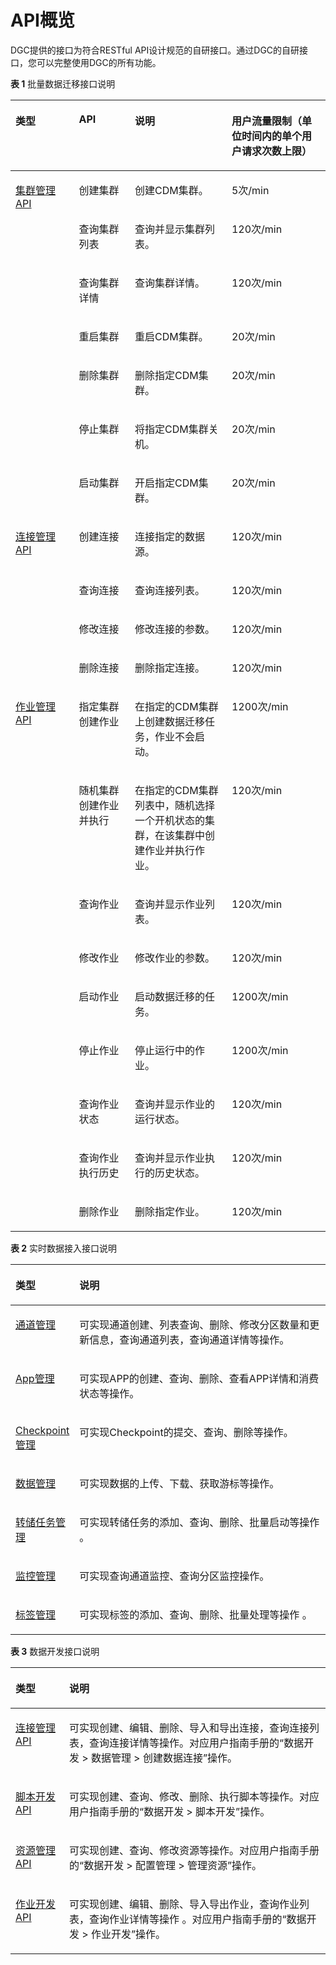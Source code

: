 # API概览<a name="dgc_02_0007"></a>

DGC提供的接口为符合RESTful API设计规范的自研接口。通过DGC的自研接口，您可以完整使用DGC的所有功能。

**表 1**  批量数据迁移接口说明

<a name="table2232559154016"></a>
<table><thead align="left"><tr id="zh-cn_topic_0108272809_rcbd6963cbf0e484f9ece7459bee48cd5"><th class="cellrowborder" valign="top" width="20.14%" id="mcps1.2.5.1.1"><p id="zh-cn_topic_0108272809_p51621169582"><a name="zh-cn_topic_0108272809_p51621169582"></a><a name="zh-cn_topic_0108272809_p51621169582"></a>类型</p>
</th>
<th class="cellrowborder" valign="top" width="17.76%" id="mcps1.2.5.1.2"><p id="zh-cn_topic_0108272809_a5fcf863a5c724fb5bafc395df1b24239"><a name="zh-cn_topic_0108272809_a5fcf863a5c724fb5bafc395df1b24239"></a><a name="zh-cn_topic_0108272809_a5fcf863a5c724fb5bafc395df1b24239"></a>API</p>
</th>
<th class="cellrowborder" valign="top" width="30.740000000000002%" id="mcps1.2.5.1.3"><p id="zh-cn_topic_0108272809_a4ab9480388da4ec8bc0724d32edbe658"><a name="zh-cn_topic_0108272809_a4ab9480388da4ec8bc0724d32edbe658"></a><a name="zh-cn_topic_0108272809_a4ab9480388da4ec8bc0724d32edbe658"></a>说明</p>
</th>
<th class="cellrowborder" valign="top" width="31.36%" id="mcps1.2.5.1.4"><p id="zh-cn_topic_0108272809_p3213161318486"><a name="zh-cn_topic_0108272809_p3213161318486"></a><a name="zh-cn_topic_0108272809_p3213161318486"></a>用户流量限制（单位时间内的单个用户请求次数上限）</p>
</th>
</tr>
</thead>
<tbody><tr id="zh-cn_topic_0108272809_r831c9343c1b6412fbc5fa698fbd20a3a"><td class="cellrowborder" rowspan="7" valign="top" width="20.14%" headers="mcps1.2.5.1.1 "><p id="zh-cn_topic_0108272809_p101625616586"><a name="zh-cn_topic_0108272809_p101625616586"></a><a name="zh-cn_topic_0108272809_p101625616586"></a><a href="集群管理.md">集群管理API</a></p>
</td>
<td class="cellrowborder" valign="top" width="17.76%" headers="mcps1.2.5.1.2 "><p id="zh-cn_topic_0108272809_p668332715911"><a name="zh-cn_topic_0108272809_p668332715911"></a><a name="zh-cn_topic_0108272809_p668332715911"></a>创建集群</p>
</td>
<td class="cellrowborder" valign="top" width="30.740000000000002%" headers="mcps1.2.5.1.3 "><p id="zh-cn_topic_0108272809_p115416241412"><a name="zh-cn_topic_0108272809_p115416241412"></a><a name="zh-cn_topic_0108272809_p115416241412"></a>创建CDM集群。</p>
</td>
<td class="cellrowborder" valign="top" width="31.36%" headers="mcps1.2.5.1.4 "><p id="zh-cn_topic_0108272809_p776418524518"><a name="zh-cn_topic_0108272809_p776418524518"></a><a name="zh-cn_topic_0108272809_p776418524518"></a>5次/min</p>
</td>
</tr>
<tr id="zh-cn_topic_0108272809_row19328462591"><td class="cellrowborder" valign="top" headers="mcps1.2.5.1.1 "><p id="zh-cn_topic_0108272809_p1732920655917"><a name="zh-cn_topic_0108272809_p1732920655917"></a><a name="zh-cn_topic_0108272809_p1732920655917"></a>查询集群列表</p>
</td>
<td class="cellrowborder" valign="top" headers="mcps1.2.5.1.2 "><p id="zh-cn_topic_0108272809_p1832918635912"><a name="zh-cn_topic_0108272809_p1832918635912"></a><a name="zh-cn_topic_0108272809_p1832918635912"></a>查询并显示集群列表。</p>
</td>
<td class="cellrowborder" valign="top" headers="mcps1.2.5.1.3 "><p id="zh-cn_topic_0108272809_p147645519452"><a name="zh-cn_topic_0108272809_p147645519452"></a><a name="zh-cn_topic_0108272809_p147645519452"></a>120次/min</p>
</td>
</tr>
<tr id="zh-cn_topic_0108272809_row1529814222599"><td class="cellrowborder" valign="top" headers="mcps1.2.5.1.1 "><p id="zh-cn_topic_0108272809_p112981022115917"><a name="zh-cn_topic_0108272809_p112981022115917"></a><a name="zh-cn_topic_0108272809_p112981022115917"></a>查询集群详情</p>
</td>
<td class="cellrowborder" valign="top" headers="mcps1.2.5.1.2 "><p id="zh-cn_topic_0108272809_p11298922145910"><a name="zh-cn_topic_0108272809_p11298922145910"></a><a name="zh-cn_topic_0108272809_p11298922145910"></a>查询集群详情。</p>
</td>
<td class="cellrowborder" valign="top" headers="mcps1.2.5.1.3 "><p id="zh-cn_topic_0108272809_p1499020612490"><a name="zh-cn_topic_0108272809_p1499020612490"></a><a name="zh-cn_topic_0108272809_p1499020612490"></a>120次/min</p>
</td>
</tr>
<tr id="zh-cn_topic_0108272809_row943219171593"><td class="cellrowborder" valign="top" headers="mcps1.2.5.1.1 "><p id="zh-cn_topic_0108272809_p6433171713594"><a name="zh-cn_topic_0108272809_p6433171713594"></a><a name="zh-cn_topic_0108272809_p6433171713594"></a>重启集群</p>
</td>
<td class="cellrowborder" valign="top" headers="mcps1.2.5.1.2 "><p id="zh-cn_topic_0108272809_p16433151795919"><a name="zh-cn_topic_0108272809_p16433151795919"></a><a name="zh-cn_topic_0108272809_p16433151795919"></a>重启CDM集群。</p>
</td>
<td class="cellrowborder" valign="top" headers="mcps1.2.5.1.3 "><p id="zh-cn_topic_0108272809_p109331392494"><a name="zh-cn_topic_0108272809_p109331392494"></a><a name="zh-cn_topic_0108272809_p109331392494"></a>20次/min</p>
</td>
</tr>
<tr id="zh-cn_topic_0108272809_row152842125591"><td class="cellrowborder" valign="top" headers="mcps1.2.5.1.1 "><p id="zh-cn_topic_0108272809_p92848121599"><a name="zh-cn_topic_0108272809_p92848121599"></a><a name="zh-cn_topic_0108272809_p92848121599"></a>删除集群</p>
</td>
<td class="cellrowborder" valign="top" headers="mcps1.2.5.1.2 "><p id="zh-cn_topic_0108272809_p112848121597"><a name="zh-cn_topic_0108272809_p112848121597"></a><a name="zh-cn_topic_0108272809_p112848121597"></a>删除指定CDM集群。</p>
</td>
<td class="cellrowborder" valign="top" headers="mcps1.2.5.1.3 "><p id="zh-cn_topic_0108272809_p133292114527"><a name="zh-cn_topic_0108272809_p133292114527"></a><a name="zh-cn_topic_0108272809_p133292114527"></a>20次/min</p>
</td>
</tr>
<tr id="zh-cn_topic_0108272809_row2073712596209"><td class="cellrowborder" valign="top" headers="mcps1.2.5.1.1 "><p id="zh-cn_topic_0108272809_p15737145972017"><a name="zh-cn_topic_0108272809_p15737145972017"></a><a name="zh-cn_topic_0108272809_p15737145972017"></a>停止集群</p>
</td>
<td class="cellrowborder" valign="top" headers="mcps1.2.5.1.2 "><p id="zh-cn_topic_0108272809_p18737145918206"><a name="zh-cn_topic_0108272809_p18737145918206"></a><a name="zh-cn_topic_0108272809_p18737145918206"></a>将指定CDM集群关机。</p>
</td>
<td class="cellrowborder" valign="top" headers="mcps1.2.5.1.3 "><p id="zh-cn_topic_0108272809_p485062110529"><a name="zh-cn_topic_0108272809_p485062110529"></a><a name="zh-cn_topic_0108272809_p485062110529"></a>20次/min</p>
</td>
</tr>
<tr id="zh-cn_topic_0108272809_row168001843142019"><td class="cellrowborder" valign="top" headers="mcps1.2.5.1.1 "><p id="zh-cn_topic_0108272809_p6800443152012"><a name="zh-cn_topic_0108272809_p6800443152012"></a><a name="zh-cn_topic_0108272809_p6800443152012"></a>启动集群</p>
</td>
<td class="cellrowborder" valign="top" headers="mcps1.2.5.1.2 "><p id="zh-cn_topic_0108272809_p17800144342014"><a name="zh-cn_topic_0108272809_p17800144342014"></a><a name="zh-cn_topic_0108272809_p17800144342014"></a>开启指定CDM集群。</p>
</td>
<td class="cellrowborder" valign="top" headers="mcps1.2.5.1.3 "><p id="zh-cn_topic_0108272809_p16445718104915"><a name="zh-cn_topic_0108272809_p16445718104915"></a><a name="zh-cn_topic_0108272809_p16445718104915"></a>20次/min</p>
</td>
</tr>
<tr id="zh-cn_topic_0108272809_r97d9cdac29074b28a344a0d86496d90b"><td class="cellrowborder" rowspan="4" valign="top" width="20.14%" headers="mcps1.2.5.1.1 "><p id="zh-cn_topic_0108272809_p1416276115812"><a name="zh-cn_topic_0108272809_p1416276115812"></a><a name="zh-cn_topic_0108272809_p1416276115812"></a><a href="连接管理.md">连接管理API</a></p>
</td>
<td class="cellrowborder" valign="top" width="17.76%" headers="mcps1.2.5.1.2 "><p id="zh-cn_topic_0108272809_p1162520492612"><a name="zh-cn_topic_0108272809_p1162520492612"></a><a name="zh-cn_topic_0108272809_p1162520492612"></a>创建连接</p>
</td>
<td class="cellrowborder" valign="top" width="30.740000000000002%" headers="mcps1.2.5.1.3 "><p id="zh-cn_topic_0108272809_p11795717145"><a name="zh-cn_topic_0108272809_p11795717145"></a><a name="zh-cn_topic_0108272809_p11795717145"></a>连接指定的数据源。</p>
</td>
<td class="cellrowborder" valign="top" width="31.36%" headers="mcps1.2.5.1.4 "><p id="zh-cn_topic_0108272809_p1440511523522"><a name="zh-cn_topic_0108272809_p1440511523522"></a><a name="zh-cn_topic_0108272809_p1440511523522"></a>120次/min</p>
</td>
</tr>
<tr id="zh-cn_topic_0108272809_row1062594912611"><td class="cellrowborder" valign="top" headers="mcps1.2.5.1.1 "><p id="zh-cn_topic_0108272809_p261419395124"><a name="zh-cn_topic_0108272809_p261419395124"></a><a name="zh-cn_topic_0108272809_p261419395124"></a>查询连接</p>
</td>
<td class="cellrowborder" valign="top" headers="mcps1.2.5.1.2 "><p id="zh-cn_topic_0108272809_p166251249865"><a name="zh-cn_topic_0108272809_p166251249865"></a><a name="zh-cn_topic_0108272809_p166251249865"></a>查询连接列表。</p>
</td>
<td class="cellrowborder" valign="top" headers="mcps1.2.5.1.3 "><p id="zh-cn_topic_0108272809_p176211024195219"><a name="zh-cn_topic_0108272809_p176211024195219"></a><a name="zh-cn_topic_0108272809_p176211024195219"></a>120次/min</p>
</td>
</tr>
<tr id="zh-cn_topic_0108272809_row1161483912128"><td class="cellrowborder" valign="top" headers="mcps1.2.5.1.1 "><p id="zh-cn_topic_0108272809_p20912153551214"><a name="zh-cn_topic_0108272809_p20912153551214"></a><a name="zh-cn_topic_0108272809_p20912153551214"></a>修改连接</p>
</td>
<td class="cellrowborder" valign="top" headers="mcps1.2.5.1.2 "><p id="zh-cn_topic_0108272809_p1261453911123"><a name="zh-cn_topic_0108272809_p1261453911123"></a><a name="zh-cn_topic_0108272809_p1261453911123"></a>修改连接的参数。</p>
</td>
<td class="cellrowborder" valign="top" headers="mcps1.2.5.1.3 "><p id="zh-cn_topic_0108272809_p1836122519524"><a name="zh-cn_topic_0108272809_p1836122519524"></a><a name="zh-cn_topic_0108272809_p1836122519524"></a>120次/min</p>
</td>
</tr>
<tr id="zh-cn_topic_0108272809_row10912123512121"><td class="cellrowborder" valign="top" headers="mcps1.2.5.1.1 "><p id="zh-cn_topic_0108272809_p1494103112124"><a name="zh-cn_topic_0108272809_p1494103112124"></a><a name="zh-cn_topic_0108272809_p1494103112124"></a>删除连接</p>
</td>
<td class="cellrowborder" valign="top" headers="mcps1.2.5.1.2 "><p id="zh-cn_topic_0108272809_p109138355127"><a name="zh-cn_topic_0108272809_p109138355127"></a><a name="zh-cn_topic_0108272809_p109138355127"></a>删除指定连接。</p>
</td>
<td class="cellrowborder" valign="top" headers="mcps1.2.5.1.3 "><p id="zh-cn_topic_0108272809_p205291028145213"><a name="zh-cn_topic_0108272809_p205291028145213"></a><a name="zh-cn_topic_0108272809_p205291028145213"></a>120次/min</p>
</td>
</tr>
<tr id="zh-cn_topic_0108272809_row25964459102952"><td class="cellrowborder" rowspan="9" valign="top" width="20.14%" headers="mcps1.2.5.1.1 "><p id="zh-cn_topic_0108272809_p22746401102952"><a name="zh-cn_topic_0108272809_p22746401102952"></a><a name="zh-cn_topic_0108272809_p22746401102952"></a><a href="作业管理.md">作业管理API</a></p>
</td>
<td class="cellrowborder" valign="top" width="17.76%" headers="mcps1.2.5.1.2 "><p id="zh-cn_topic_0108272809_p30519192102952"><a name="zh-cn_topic_0108272809_p30519192102952"></a><a name="zh-cn_topic_0108272809_p30519192102952"></a>指定集群创建作业</p>
</td>
<td class="cellrowborder" valign="top" width="30.740000000000002%" headers="mcps1.2.5.1.3 "><p id="zh-cn_topic_0108272809_p56135479102952"><a name="zh-cn_topic_0108272809_p56135479102952"></a><a name="zh-cn_topic_0108272809_p56135479102952"></a>在指定的CDM集群上创建数据迁移任务，作业不会启动。</p>
</td>
<td class="cellrowborder" valign="top" width="31.36%" headers="mcps1.2.5.1.4 "><p id="zh-cn_topic_0108272809_p119611056105215"><a name="zh-cn_topic_0108272809_p119611056105215"></a><a name="zh-cn_topic_0108272809_p119611056105215"></a>1200次/min</p>
</td>
</tr>
<tr id="zh-cn_topic_0108272809_row1172354525"><td class="cellrowborder" valign="top" headers="mcps1.2.5.1.1 "><p id="zh-cn_topic_0108272809_p1572515419214"><a name="zh-cn_topic_0108272809_p1572515419214"></a><a name="zh-cn_topic_0108272809_p1572515419214"></a>随机集群创建作业并执行</p>
</td>
<td class="cellrowborder" valign="top" headers="mcps1.2.5.1.2 "><p id="zh-cn_topic_0108272809_p1372514529"><a name="zh-cn_topic_0108272809_p1372514529"></a><a name="zh-cn_topic_0108272809_p1372514529"></a>在指定的CDM集群列表中，随机选择一个开机状态的集群，在该集群中创建作业并执行作业。</p>
</td>
<td class="cellrowborder" valign="top" headers="mcps1.2.5.1.3 "><p id="zh-cn_topic_0108272809_p46481657165215"><a name="zh-cn_topic_0108272809_p46481657165215"></a><a name="zh-cn_topic_0108272809_p46481657165215"></a>120次/min</p>
</td>
</tr>
<tr id="zh-cn_topic_0108272809_row1576002410306"><td class="cellrowborder" valign="top" headers="mcps1.2.5.1.1 "><p id="zh-cn_topic_0108272809_p5386732610306"><a name="zh-cn_topic_0108272809_p5386732610306"></a><a name="zh-cn_topic_0108272809_p5386732610306"></a>查询作业</p>
</td>
<td class="cellrowborder" valign="top" headers="mcps1.2.5.1.2 "><p id="zh-cn_topic_0108272809_p117731710306"><a name="zh-cn_topic_0108272809_p117731710306"></a><a name="zh-cn_topic_0108272809_p117731710306"></a>查询并显示作业列表。</p>
</td>
<td class="cellrowborder" valign="top" headers="mcps1.2.5.1.3 "><p id="zh-cn_topic_0108272809_p969563695210"><a name="zh-cn_topic_0108272809_p969563695210"></a><a name="zh-cn_topic_0108272809_p969563695210"></a>120次/min</p>
</td>
</tr>
<tr id="zh-cn_topic_0108272809_row1210575410309"><td class="cellrowborder" valign="top" headers="mcps1.2.5.1.1 "><p id="zh-cn_topic_0108272809_p3607132810309"><a name="zh-cn_topic_0108272809_p3607132810309"></a><a name="zh-cn_topic_0108272809_p3607132810309"></a>修改作业</p>
</td>
<td class="cellrowborder" valign="top" headers="mcps1.2.5.1.2 "><p id="zh-cn_topic_0108272809_p3609642710309"><a name="zh-cn_topic_0108272809_p3609642710309"></a><a name="zh-cn_topic_0108272809_p3609642710309"></a>修改作业的参数。</p>
</td>
<td class="cellrowborder" valign="top" headers="mcps1.2.5.1.3 "><p id="zh-cn_topic_0108272809_p7550137105215"><a name="zh-cn_topic_0108272809_p7550137105215"></a><a name="zh-cn_topic_0108272809_p7550137105215"></a>120次/min</p>
</td>
</tr>
<tr id="zh-cn_topic_0108272809_row34472636103012"><td class="cellrowborder" valign="top" headers="mcps1.2.5.1.1 "><p id="zh-cn_topic_0108272809_p18094461103012"><a name="zh-cn_topic_0108272809_p18094461103012"></a><a name="zh-cn_topic_0108272809_p18094461103012"></a>启动作业</p>
</td>
<td class="cellrowborder" valign="top" headers="mcps1.2.5.1.2 "><p id="zh-cn_topic_0108272809_p56365238103012"><a name="zh-cn_topic_0108272809_p56365238103012"></a><a name="zh-cn_topic_0108272809_p56365238103012"></a>启动数据迁移的任务。</p>
</td>
<td class="cellrowborder" valign="top" headers="mcps1.2.5.1.3 "><p id="zh-cn_topic_0108272809_p34787017538"><a name="zh-cn_topic_0108272809_p34787017538"></a><a name="zh-cn_topic_0108272809_p34787017538"></a>1200次/min</p>
</td>
</tr>
<tr id="zh-cn_topic_0108272809_row14941532103156"><td class="cellrowborder" valign="top" headers="mcps1.2.5.1.1 "><p id="zh-cn_topic_0108272809_p52451665103156"><a name="zh-cn_topic_0108272809_p52451665103156"></a><a name="zh-cn_topic_0108272809_p52451665103156"></a>停止作业</p>
</td>
<td class="cellrowborder" valign="top" headers="mcps1.2.5.1.2 "><p id="zh-cn_topic_0108272809_p20726438103156"><a name="zh-cn_topic_0108272809_p20726438103156"></a><a name="zh-cn_topic_0108272809_p20726438103156"></a>停止运行中的作业。</p>
</td>
<td class="cellrowborder" valign="top" headers="mcps1.2.5.1.3 "><p id="zh-cn_topic_0108272809_p16177115534"><a name="zh-cn_topic_0108272809_p16177115534"></a><a name="zh-cn_topic_0108272809_p16177115534"></a>1200次/min</p>
</td>
</tr>
<tr id="zh-cn_topic_0108272809_row1744768310320"><td class="cellrowborder" valign="top" headers="mcps1.2.5.1.1 "><p id="zh-cn_topic_0108272809_p5363966910320"><a name="zh-cn_topic_0108272809_p5363966910320"></a><a name="zh-cn_topic_0108272809_p5363966910320"></a>查询作业状态</p>
</td>
<td class="cellrowborder" valign="top" headers="mcps1.2.5.1.2 "><p id="zh-cn_topic_0108272809_p4984589410320"><a name="zh-cn_topic_0108272809_p4984589410320"></a><a name="zh-cn_topic_0108272809_p4984589410320"></a>查询并显示作业的运行状态。</p>
</td>
<td class="cellrowborder" valign="top" headers="mcps1.2.5.1.3 "><p id="zh-cn_topic_0108272809_p639244219525"><a name="zh-cn_topic_0108272809_p639244219525"></a><a name="zh-cn_topic_0108272809_p639244219525"></a>120次/min</p>
</td>
</tr>
<tr id="zh-cn_topic_0108272809_row3000249810324"><td class="cellrowborder" valign="top" headers="mcps1.2.5.1.1 "><p id="zh-cn_topic_0108272809_p1609414910324"><a name="zh-cn_topic_0108272809_p1609414910324"></a><a name="zh-cn_topic_0108272809_p1609414910324"></a>查询作业执行历史</p>
</td>
<td class="cellrowborder" valign="top" headers="mcps1.2.5.1.2 "><p id="zh-cn_topic_0108272809_p2855767310324"><a name="zh-cn_topic_0108272809_p2855767310324"></a><a name="zh-cn_topic_0108272809_p2855767310324"></a>查询并显示作业执行的历史状态。</p>
</td>
<td class="cellrowborder" valign="top" headers="mcps1.2.5.1.3 "><p id="zh-cn_topic_0108272809_p62911843145219"><a name="zh-cn_topic_0108272809_p62911843145219"></a><a name="zh-cn_topic_0108272809_p62911843145219"></a>120次/min</p>
</td>
</tr>
<tr id="zh-cn_topic_0108272809_row1942734110327"><td class="cellrowborder" valign="top" headers="mcps1.2.5.1.1 "><p id="zh-cn_topic_0108272809_p2305383310327"><a name="zh-cn_topic_0108272809_p2305383310327"></a><a name="zh-cn_topic_0108272809_p2305383310327"></a>删除作业</p>
</td>
<td class="cellrowborder" valign="top" headers="mcps1.2.5.1.2 "><p id="zh-cn_topic_0108272809_p5542115710327"><a name="zh-cn_topic_0108272809_p5542115710327"></a><a name="zh-cn_topic_0108272809_p5542115710327"></a>删除指定作业。</p>
</td>
<td class="cellrowborder" valign="top" headers="mcps1.2.5.1.3 "><p id="zh-cn_topic_0108272809_p1593254310522"><a name="zh-cn_topic_0108272809_p1593254310522"></a><a name="zh-cn_topic_0108272809_p1593254310522"></a>120次/min</p>
</td>
</tr>
</tbody>
</table>

**表 2**  实时数据接入接口说明

<a name="table5304152314427"></a>
<table><thead align="left"><tr id="row830412314216"><th class="cellrowborder" valign="top" width="17.080000000000002%" id="mcps1.2.3.1.1"><p id="p1430492364213"><a name="p1430492364213"></a><a name="p1430492364213"></a>类型</p>
</th>
<th class="cellrowborder" valign="top" width="82.92%" id="mcps1.2.3.1.2"><p id="p13051238428"><a name="p13051238428"></a><a name="p13051238428"></a>说明</p>
</th>
</tr>
</thead>
<tbody><tr id="row11305023134214"><td class="cellrowborder" valign="top" width="17.080000000000002%" headers="mcps1.2.3.1.1 "><p id="p5305112364216"><a name="p5305112364216"></a><a name="p5305112364216"></a><a href="通道管理.md">通道管理</a></p>
</td>
<td class="cellrowborder" valign="top" width="82.92%" headers="mcps1.2.3.1.2 "><p id="p5305123184216"><a name="p5305123184216"></a><a name="p5305123184216"></a>可实现通道创建、列表查询、删除、修改分区数量和更新信息，查询通道列表，查询通道详情等操作。</p>
</td>
</tr>
<tr id="row1730522319423"><td class="cellrowborder" valign="top" width="17.080000000000002%" headers="mcps1.2.3.1.1 "><p id="p17305112364210"><a name="p17305112364210"></a><a name="p17305112364210"></a><a href="App管理.md">App管理</a></p>
</td>
<td class="cellrowborder" valign="top" width="82.92%" headers="mcps1.2.3.1.2 "><p id="p143051523164216"><a name="p143051523164216"></a><a name="p143051523164216"></a>可实现APP的创建、查询、删除、查看APP详情和消费状态等操作。</p>
</td>
</tr>
<tr id="row6419125914458"><td class="cellrowborder" valign="top" width="17.080000000000002%" headers="mcps1.2.3.1.1 "><p id="p442025911454"><a name="p442025911454"></a><a name="p442025911454"></a><a href="Checkpoint管理.md">Checkpoint管理</a></p>
</td>
<td class="cellrowborder" valign="top" width="82.92%" headers="mcps1.2.3.1.2 "><p id="p1342020593452"><a name="p1342020593452"></a><a name="p1342020593452"></a>可实现Checkpoint的提交、查询、删除等操作。</p>
</td>
</tr>
<tr id="row9305182318422"><td class="cellrowborder" valign="top" width="17.080000000000002%" headers="mcps1.2.3.1.1 "><p id="p130592344215"><a name="p130592344215"></a><a name="p130592344215"></a><a href="数据管理.md">数据管理</a></p>
</td>
<td class="cellrowborder" valign="top" width="82.92%" headers="mcps1.2.3.1.2 "><p id="p830512394215"><a name="p830512394215"></a><a name="p830512394215"></a>可实现数据的上传、下载、获取游标等操作。</p>
</td>
</tr>
<tr id="row12305123164217"><td class="cellrowborder" valign="top" width="17.080000000000002%" headers="mcps1.2.3.1.1 "><p id="p130512394219"><a name="p130512394219"></a><a name="p130512394219"></a><a href="转储任务管理.md">转储任务管理</a></p>
</td>
<td class="cellrowborder" valign="top" width="82.92%" headers="mcps1.2.3.1.2 "><p id="p16305122394210"><a name="p16305122394210"></a><a name="p16305122394210"></a>可实现转储任务的添加、查询、删除、批量启动等操作 。</p>
</td>
</tr>
<tr id="row1349017387471"><td class="cellrowborder" valign="top" width="17.080000000000002%" headers="mcps1.2.3.1.1 "><p id="p19491538184716"><a name="p19491538184716"></a><a name="p19491538184716"></a><a href="监控管理.md">监控管理</a></p>
</td>
<td class="cellrowborder" valign="top" width="82.92%" headers="mcps1.2.3.1.2 "><p id="p549173810476"><a name="p549173810476"></a><a name="p549173810476"></a>可实现查询通道监控、查询分区监控操作。</p>
</td>
</tr>
<tr id="row538455113473"><td class="cellrowborder" valign="top" width="17.080000000000002%" headers="mcps1.2.3.1.1 "><p id="p5384135111478"><a name="p5384135111478"></a><a name="p5384135111478"></a><a href="标签管理.md">标签管理</a></p>
</td>
<td class="cellrowborder" valign="top" width="82.92%" headers="mcps1.2.3.1.2 "><p id="p1294556174816"><a name="p1294556174816"></a><a name="p1294556174816"></a>可实现标签的添加、查询、删除、批量处理等操作 。</p>
</td>
</tr>
</tbody>
</table>

**表 3**  数据开发接口说明

<a name="zh-cn_topic_0181281314_table3537164813475"></a>
<table><thead align="left"><tr id="zh-cn_topic_0181281314_row3537154813475"><th class="cellrowborder" valign="top" width="17.080000000000002%" id="mcps1.2.3.1.1"><p id="zh-cn_topic_0181281314_p7538144814714"><a name="zh-cn_topic_0181281314_p7538144814714"></a><a name="zh-cn_topic_0181281314_p7538144814714"></a>类型</p>
</th>
<th class="cellrowborder" valign="top" width="82.92%" id="mcps1.2.3.1.2"><p id="zh-cn_topic_0181281314_p5538104834711"><a name="zh-cn_topic_0181281314_p5538104834711"></a><a name="zh-cn_topic_0181281314_p5538104834711"></a>说明</p>
</th>
</tr>
</thead>
<tbody><tr id="zh-cn_topic_0181281314_row65381348194716"><td class="cellrowborder" valign="top" width="17.080000000000002%" headers="mcps1.2.3.1.1 "><p id="zh-cn_topic_0181281314_p25381148174716"><a name="zh-cn_topic_0181281314_p25381148174716"></a><a name="zh-cn_topic_0181281314_p25381148174716"></a><a href="连接管理API.md">连接管理API</a></p>
</td>
<td class="cellrowborder" valign="top" width="82.92%" headers="mcps1.2.3.1.2 "><p id="zh-cn_topic_0181281314_p145381548194717"><a name="zh-cn_topic_0181281314_p145381548194717"></a><a name="zh-cn_topic_0181281314_p145381548194717"></a>可实现创建、编辑、删除、导入和导出连接，查询连接列表，查询连接详情等操作。对应用户指南手册的“数据开发 &gt; 数据管理 &gt; 创建数据连接”操作。</p>
</td>
</tr>
<tr id="zh-cn_topic_0181281314_row6538144810473"><td class="cellrowborder" valign="top" width="17.080000000000002%" headers="mcps1.2.3.1.1 "><p id="zh-cn_topic_0181281314_p1753824844710"><a name="zh-cn_topic_0181281314_p1753824844710"></a><a name="zh-cn_topic_0181281314_p1753824844710"></a><a href="脚本开发API.md">脚本开发API</a></p>
</td>
<td class="cellrowborder" valign="top" width="82.92%" headers="mcps1.2.3.1.2 "><p id="zh-cn_topic_0181281314_p053884834718"><a name="zh-cn_topic_0181281314_p053884834718"></a><a name="zh-cn_topic_0181281314_p053884834718"></a>可实现创建、查询、修改、删除、执行脚本等操作。对应用户指南手册的“数据开发 &gt; 脚本开发”操作。</p>
</td>
</tr>
<tr id="zh-cn_topic_0181281314_row1453815486472"><td class="cellrowborder" valign="top" width="17.080000000000002%" headers="mcps1.2.3.1.1 "><p id="zh-cn_topic_0181281314_p1153884812475"><a name="zh-cn_topic_0181281314_p1153884812475"></a><a name="zh-cn_topic_0181281314_p1153884812475"></a><a href="资源管理API.md">资源管理API</a></p>
</td>
<td class="cellrowborder" valign="top" width="82.92%" headers="mcps1.2.3.1.2 "><p id="zh-cn_topic_0181281314_p10538448154717"><a name="zh-cn_topic_0181281314_p10538448154717"></a><a name="zh-cn_topic_0181281314_p10538448154717"></a>可实现创建、查询、修改资源等操作。对应用户指南手册的“数据开发 &gt; 配置管理 &gt; 管理资源”操作。</p>
</td>
</tr>
<tr id="zh-cn_topic_0181281314_row175381848114710"><td class="cellrowborder" valign="top" width="17.080000000000002%" headers="mcps1.2.3.1.1 "><p id="zh-cn_topic_0181281314_p1753874816477"><a name="zh-cn_topic_0181281314_p1753874816477"></a><a name="zh-cn_topic_0181281314_p1753874816477"></a><a href="作业开发API.md">作业开发API</a></p>
</td>
<td class="cellrowborder" valign="top" width="82.92%" headers="mcps1.2.3.1.2 "><p id="zh-cn_topic_0181281314_p2053884813479"><a name="zh-cn_topic_0181281314_p2053884813479"></a><a name="zh-cn_topic_0181281314_p2053884813479"></a>可实现创建、编辑、删除、导入导出作业，查询作业列表，查询作业详情等操作 。对应用户指南手册的“数据开发 &gt; 作业开发”操作。</p>
</td>
</tr>
</tbody>
</table>

